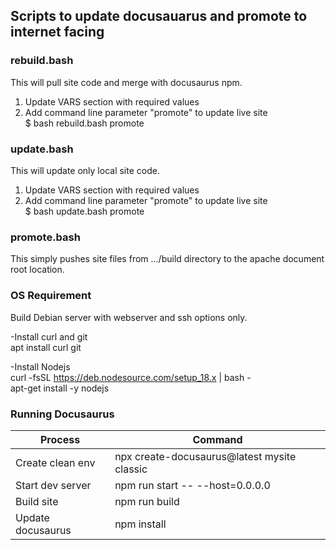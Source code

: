 ## Scripts to update docusauarus and promote to internet facing ##

### rebuild.bash ###
This will pull site code and merge with docusaurus npm.  
1. Update VARS section with required values
2. Add command line parameter "promote" to update live site  
    $ bash rebuild.bash promote

### update.bash ###
This will update only local site code.  
1. Update VARS section with required values
2. Add command line parameter "promote" to update live site  
    $ bash update.bash promote

### promote.bash ###
This simply pushes site files from .../build directory to the apache document root location.


### OS Requirement ###
Build Debian server with webserver and ssh options only.  

-Install curl and git  
apt install curl git  

-Install Nodejs  
curl -fsSL https://deb.nodesource.com/setup_18.x | bash -  
apt-get install -y nodejs  

### Running Docusaurus ###

| Process | Command |
|---------|---------|
| Create clean env | npx create-docusaurus@latest mysite classic | 
| Start dev server | npm run start -- --host=0.0.0.0 |  
| Build site | npm run build |
| Update docusaurus | npm install |
